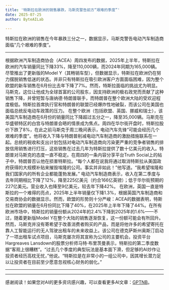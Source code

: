 ```yaml
---
title: '特斯拉在欧洲的销售暴跌，马斯克警告前方“艰难的季度”'
date: 2025-07-25
author: ByteAILab

---
```


特斯拉在欧洲的销售在今年暴跌三分之一，数据显示，马斯克警告电动汽车制造商面临“几个艰难的季度”。

---
根据欧洲汽车制造商协会（ACEA）周四发布的数据，2025年上半年，特斯拉在欧洲的汽车销量同比下降33%，降至110,000辆，而2024年同期为165,000辆。 尽管推出了更新版的Model Y（其畅销车型），但数据显示，特斯拉在欧洲仍在努力摆脱销售低迷的状态。并非只有特斯拉在吸引欧洲客户方面面临困难，因为整个欧盟的新车销售在6月份比去年下降了7%。然而，特斯拉面临的挑战尤为明显。马斯克，这位让他成为全球首富的公司股东，因支持欧洲的极右政党而贡献了这种销售下降，并曾短暂与唐纳德·特朗普联手，而特朗普在整个欧洲大陆的受欢迎程度极低。特斯拉首席执行官和特朗普的联盟已经爆炸性地破裂，而该公司在美国也面临总统反电动车政策的压力。 在整个欧洲（包括欧盟、英国、挪威和瑞士），该美国汽车制造商在6月份的销量同比下降超过五分之一，降至35,000辆。马斯克在华盛顿特区的白宫与特朗普会晤的情景成为焦点。周四在华尔街开盘时，特斯拉股价下跌了8%，在此之前马斯克于周三晚间表示，电动汽车先锋“可能会经历几个艰难的季度”。他将收入下降与特朗普削减电动汽车制造商的激励措施联系在一起。总统的税收和支出计划包括对电动汽车制造商向污染更严重的竞争者销售的排放信用销售进行打压，这些销售在过去几年为特斯拉提供了数十亿美元的收入。特朗普对马斯克的态度一直不稳定。在周四的一条内容分享平台Truth Social上的帖子中，特朗普否认他在损害特斯拉。“每个人都在说我将通过取消特斯拉从美国政府获得的大规模补贴来摧毁埃隆的公司。事实并非如此！”他写道。“我希望埃隆和我们国家内的所有企业都能蓬勃发展。” 电动汽车制造商表示，收入在第二季度与去年同期相比下降了12%，降至225亿美元（约合166亿英镑）；低于华尔街预期的227亿美元。营业收入也降至9亿美元，较去年下降42%。 在欧洲，英国一直是特斯拉的一个难得的亮点，2025年上半年销量仅下降1.3%，根据英国汽车制造商和交易商协会的数据显示。然而，欧盟的形势则十分严峻：ACEA的数据表明，特斯拉在欧盟的销量在6月份同比下降了40%，在2025年上半年下降了44%。在所有欧洲市场中，特斯拉的销量份额从2024年的2.4%下降到2025年的1.6%——不过，随着更新版Model Y在整个大陆的销售逐渐恢复，这一份额可能会有所回升。 然而，马斯克并没有寄希望于改善消费者购买的产品，而是将他许多的希望寄托在靠人工智能运行的无人驾驶出租车的未来收益上。该公司在德克萨斯州奥斯汀启动了一项出租车试点项目，马斯克屡次将其宣称为公司的主要机会。投资平台Hargreaves Lansdown的股票分析师马特·布里茨曼表示，特斯拉的第二季度数据“客观上很糟糕”。“过去几个季度的典型玩法是基本面下滑，但足够的AI炒作让投资者经历高枕无忧，”他说。“特斯拉是在非常小的一组公司中，因其增长潜力足以让投资者在目前至少愿意忽视核心财务的弱化。” 

---
---
感谢阅读！如果您对AI的更多资讯感兴趣，可以查看更多AI文章：[GPTNB](https://gptnb.com)。
